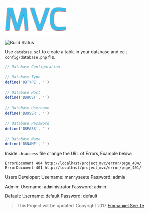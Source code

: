 ![alt text](https://github.com/Twiistrz/Project-MVC/blob/master/assets/img/logo.png)

![Build Status](https://api.travis-ci.org/Twiistrz/Dividers.svg?branch=master)

Use `database.sql` to create a table in your database and edit `config/database.php` file.
```php
// Database Configuration

// Database Type
define('DBTYPE', '');

// Database Host
define('DBHOST', '');

// Database Username
define('DBUSER', '');

// Database Password
define('DBPASS', '');

// Database Name
define('DBNAME', '');
```

Inside `.htaccess` file change the URL of Errors, Example below:
```htaccess
ErrorDocument 404 http://localhost/project_mvc/error/page_404/
ErrorDocument 401 http://localhost/project_mvc/error/page_401/
```

Users
Developer:
  Username: mannyseete
  Password: admin
  
Admin:
  Username: administrator
  Password: admin
  
Default:
  Username: default
  Password: default

> This Project will be updated.
> Copyright 2017 [Emmanuel See Te](https://emmanuelseete.xyz)
